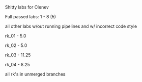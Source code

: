 Shitty labs for Olenev

Full passed labs: 1 - 8 (~~5~~)

all other labs w/out running pipelines and w/ incorrect code style

rk_01 - 5.0

rk_02 - 5.0

rk_03 - 11.25

rk_04 - 8.25

all rk's in unmerged branches